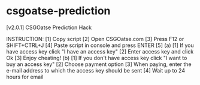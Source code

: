 # csgoatse-prediction
[v2.0.1] CSGOatse Prediction Hack

INSTRUCTION:
[1] Copy script
[2] Open CSGOatse.com
[3] Press F12 or SHIFT+CTRL+J
[4] Paste script in console and press ENTER
[5]
   (a)
      [1] If you have access key click "I have an access key"
      [2] Enter access key and click Ok
      [3] Enjoy cheating!
   (b)
      [1] If you don't have access key click "I want to buy an access key"
      [2] Choose payment option
      [3] When paying, enter the e-mail address to which the access key should be sent
      [4] Wait up to 24 hours for email
